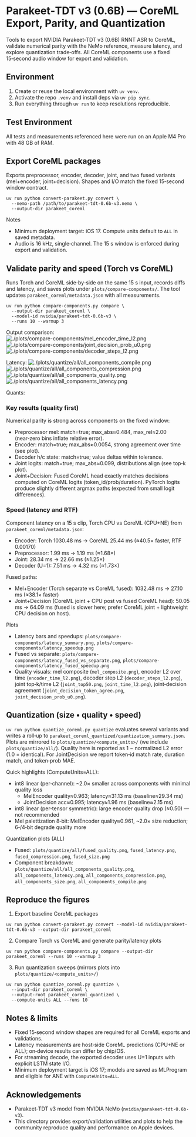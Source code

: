 # Parakeet‑TDT v3 (0.6B) — CoreML Export, Parity, and Quantization

Tools to export NVIDIA Parakeet‑TDT v3 (0.6B) RNNT ASR to CoreML, validate numerical parity with the NeMo reference, measure latency, and explore quantization trade‑offs. All CoreML components use a fixed 15‑second audio window for export and validation.

## Environment

1. Create or reuse the local environment with `uv venv`.
2. Activate the repo `.venv` and install deps via `uv pip sync`.
3. Run everything through `uv run` to keep resolutions reproducible.

## Test Environment

All tests and measurements referenced here were run on an Apple M4 Pro with 48 GB of RAM.

## Export CoreML packages

Exports preprocessor, encoder, decoder, joint, and two fused variants (mel+encoder, joint+decision). Shapes and I/O match the fixed 15‑second window contract.

```
uv run python convert-parakeet.py convert \
  --nemo-path /path/to/parakeet-tdt-0.6b-v3.nemo \
  --output-dir parakeet_coreml
```

Notes
- Minimum deployment target: iOS 17. Compute units default to `ALL` in saved metadata.
- Audio is 16 kHz, single‑channel. The 15 s window is enforced during export and validation.

## Validate parity and speed (Torch vs CoreML)

Runs Torch and CoreML side‑by‑side on the same 15 s input, records diffs and latency, and saves plots under `plots/compare-components/`. The tool updates `parakeet_coreml/metadata.json` with all measurements.

```
uv run python compare-components.py compare \
  --output-dir parakeet_coreml \
  --model-id nvidia/parakeet-tdt-0.6b-v3 \
  --runs 10 --warmup 3
```

Output comparison:
![./plots/compare-components/mel_encoder_time_l2.png](./plots/compare-components/mel_encoder_time_l2.png)
![./plots/compare-components/joint_decision_prob_u0.png](./plots/compare-components/joint_decision_prob_u0.png)
![./plots/compare-components/decoder_steps_l2.png](./plots/compare-components/decoder_steps_l2.png)

Latency:
![./plots/quantize/all/all_components_compile.png](./plots/quantize/all/all_components_compile.png)
![./plots/quantize/all/all_components_compression.png](./plots/quantize/all/all_components_compression.png)
![./plots/quantize/all/all_components_quality.png](./plots/quantize/all/all_components_quality.png)
![./plots/quantize/all/all_components_latency.png](./plots/quantize/all/all_components_latency.png)


Quants:



### Key results (quality first)

Numerical parity is strong across components on the fixed window:
- Preprocessor mel: match=true; max_abs≈0.484, max_rel≈2.00 (near‑zero bins inflate relative error).
- Encoder: match=true; max_abs≈0.0054, strong agreement over time (see plot).
- Decoder h/c state: match=true; value deltas within tolerance.
- Joint logits: match=true; max_abs≈0.099, distributions align (see top‑k plot).
- Joint+Decision: Fused CoreML head exactly matches decisions computed on CoreML logits (token_id/prob/duration). PyTorch logits produce slightly different argmax paths (expected from small logit differences).

### Speed (latency and RTF)

Component latency on a 15 s clip, Torch CPU vs CoreML (CPU+NE) from `parakeet_coreml/metadata.json`:
- Encoder: Torch 1030.48 ms → CoreML 25.44 ms (≈40.5× faster, RTF 0.00170)
- Preprocessor: 1.99 ms → 1.19 ms (≈1.68×)
- Joint: 28.34 ms → 22.66 ms (≈1.25×)
- Decoder (U=1): 7.51 ms → 4.32 ms (≈1.73×)

Fused paths:
- Mel+Encoder (Torch separate vs CoreML fused): 1032.48 ms → 27.10 ms (≈38.1× faster)
- Joint+Decision (CoreML joint + CPU post vs fused CoreML head): 50.05 ms → 64.09 ms (fused is slower here; prefer CoreML joint + lightweight CPU decision on host).

Plots
- Latency bars and speedups: `plots/compare-components/latency_summary.png`, `plots/compare-components/latency_speedup.png`
- Fused vs separate: `plots/compare-components/latency_fused_vs_separate.png`, `plots/compare-components/latency_fused_speedup.png`
- Quality visuals: mel composite (`mel_composite.png`), encoder L2 over time (`encoder_time_l2.png`), decoder step L2 (`decoder_steps_l2.png`), joint top‑k/time L2 (`joint_top50.png`, `joint_time_l2.png`), joint‑decision agreement (`joint_decision_token_agree.png`, `joint_decision_prob_u0.png`).

## Quantization (size • quality • speed)

`uv run python quantize_coreml.py quantize` evaluates several variants and writes a roll‑up to `parakeet_coreml_quantized/quantization_summary.json`. Plots are mirrored to `plots/quantize/<compute_units>/` (we include `plots/quantize/all/`). Quality here is reported as 1 − normalized L2 error (1.0 = identical). For JointDecision we report token‑id match rate, duration match, and token‑prob MAE.

Quick highlights (ComputeUnits=ALL):
- int8 linear (per‑channel): ~2.0× smaller across components with minimal quality loss
  - MelEncoder quality≈0.963; latency≈31.13 ms (baseline≈29.34 ms)
  - JointDecision acc≈0.995; latency≈1.96 ms (baseline≈2.15 ms)
- int8 linear (per‑tensor symmetric): large encoder quality drop (≈0.50) — not recommended
- Mel palettization 8‑bit: MelEncoder quality≈0.961, ~2.0× size reduction; 6‑/4‑bit degrade quality more

Quantization plots (ALL)
- Fused: `plots/quantize/all/fused_quality.png`, `fused_latency.png`, `fused_compression.png`, `fused_size.png`
- Component breakdown: `plots/quantize/all/all_components_quality.png`, `all_components_latency.png`, `all_components_compression.png`, `all_components_size.png`, `all_components_compile.png`

## Reproduce the figures

1) Export baseline CoreML packages
```
uv run python convert-parakeet.py convert --model-id nvidia/parakeet-tdt-0.6b-v3 --output-dir parakeet_coreml
```

2) Compare Torch vs CoreML and generate parity/latency plots
```
uv run python compare-components.py compare --output-dir parakeet_coreml --runs 10 --warmup 3
```

3) Run quantization sweeps (mirrors plots into `plots/quantize/<compute_units>/`)
```
uv run python quantize_coreml.py quantize \
  --input-dir parakeet_coreml \
  --output-root parakeet_coreml_quantized \
  --compute-units ALL --runs 10
```

## Notes & limits

- Fixed 15‑second window shapes are required for all CoreML exports and validations.
- Latency measurements are host‑side CoreML predictions (CPU+NE or ALL); on‑device results can differ by chip/OS.
- For streaming decode, the exported decoder uses U=1 inputs with explicit LSTM state I/O.
- Minimum deployment target is iOS 17; models are saved as MLProgram and eligible for ANE with `ComputeUnits=ALL`.

## Acknowledgements

- Parakeet‑TDT v3 model from NVIDIA NeMo (`nvidia/parakeet-tdt-0.6b-v3`).
- This directory provides export/validation utilities and plots to help the community reproduce quality and performance on Apple devices.

